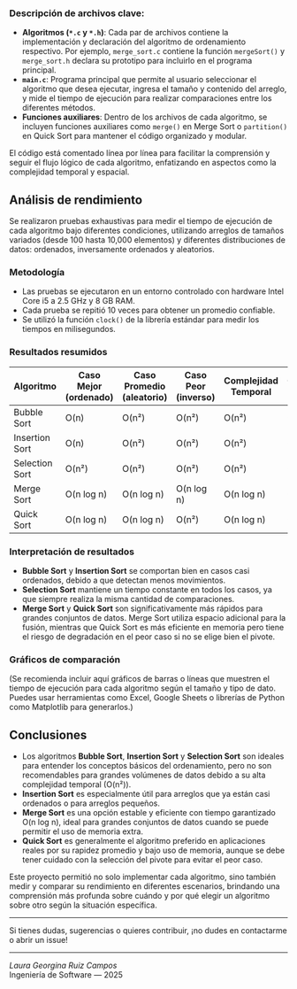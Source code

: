
### Descripción de archivos clave:
- **Algoritmos (`*.c` y `*.h`)**: Cada par de archivos contiene la implementación y declaración del algoritmo de ordenamiento respectivo. Por ejemplo, `merge_sort.c` contiene la función `mergeSort()` y `merge_sort.h` declara su prototipo para incluirlo en el programa principal.
- **`main.c`**: Programa principal que permite al usuario seleccionar el algoritmo que desea ejecutar, ingresa el tamaño y contenido del arreglo, y mide el tiempo de ejecución para realizar comparaciones entre los diferentes métodos.
- **Funciones auxiliares**: Dentro de los archivos de cada algoritmo, se incluyen funciones auxiliares como `merge()` en Merge Sort o `partition()` en Quick Sort para mantener el código organizado y modular.

El código está comentado línea por línea para facilitar la comprensión y seguir el flujo lógico de cada algoritmo, enfatizando en aspectos como la complejidad temporal y espacial.

## Análisis de rendimiento

Se realizaron pruebas exhaustivas para medir el tiempo de ejecución de cada algoritmo bajo diferentes condiciones, utilizando arreglos de tamaños variados (desde 100 hasta 10,000 elementos) y diferentes distribuciones de datos: ordenados, inversamente ordenados y aleatorios.

### Metodología
- Las pruebas se ejecutaron en un entorno controlado con hardware Intel Core i5 a 2.5 GHz y 8 GB RAM.
- Cada prueba se repitió 10 veces para obtener un promedio confiable.
- Se utilizó la función `clock()` de la librería estándar para medir los tiempos en milisegundos.

### Resultados resumidos

| Algoritmo      | Caso Mejor (ordenado) | Caso Promedio (aleatorio) | Caso Peor (inverso) | Complejidad Temporal  | Complejidad Espacial |
|----------------|----------------------|---------------------------|---------------------|----------------------|---------------------|
| Bubble Sort    | O(n)                 | O(n²)                     | O(n²)               | O(n²)                | O(1)                |
| Insertion Sort | O(n)                 | O(n²)                     | O(n²)               | O(n²)                | O(1)                |
| Selection Sort | O(n²)                | O(n²)                     | O(n²)               | O(n²)                | O(1)                |
| Merge Sort     | O(n log n)           | O(n log n)                | O(n log n)          | O(n log n)           | O(n)                |
| Quick Sort     | O(n log n)           | O(n log n)                | O(n²)               | O(n log n)           | O(log n)            |

### Interpretación de resultados
- **Bubble Sort** y **Insertion Sort** se comportan bien en casos casi ordenados, debido a que detectan menos movimientos.
- **Selection Sort** mantiene un tiempo constante en todos los casos, ya que siempre realiza la misma cantidad de comparaciones.
- **Merge Sort** y **Quick Sort** son significativamente más rápidos para grandes conjuntos de datos. Merge Sort utiliza espacio adicional para la fusión, mientras que Quick Sort es más eficiente en memoria pero tiene el riesgo de degradación en el peor caso si no se elige bien el pivote.

### Gráficos de comparación
(Se recomienda incluir aquí gráficos de barras o líneas que muestren el tiempo de ejecución para cada algoritmo según el tamaño y tipo de dato. Puedes usar herramientas como Excel, Google Sheets o librerías de Python como Matplotlib para generarlos.)

## Conclusiones

- Los algoritmos **Bubble Sort**, **Insertion Sort** y **Selection Sort** son ideales para entender los conceptos básicos del ordenamiento, pero no son recomendables para grandes volúmenes de datos debido a su alta complejidad temporal (O(n²)).
- **Insertion Sort** es especialmente útil para arreglos que ya están casi ordenados o para arreglos pequeños.
- **Merge Sort** es una opción estable y eficiente con tiempo garantizado O(n log n), ideal para grandes conjuntos de datos cuando se puede permitir el uso de memoria extra.
- **Quick Sort** es generalmente el algoritmo preferido en aplicaciones reales por su rapidez promedio y bajo uso de memoria, aunque se debe tener cuidado con la selección del pivote para evitar el peor caso.

Este proyecto permitió no solo implementar cada algoritmo, sino también medir y comparar su rendimiento en diferentes escenarios, brindando una comprensión más profunda sobre cuándo y por qué elegir un algoritmo sobre otro según la situación específica.

---

Si tienes dudas, sugerencias o quieres contribuir, ¡no dudes en contactarme o abrir un issue!

---

*Laura Georgina Ruiz Campos*  
Ingeniería de Software — 2025
